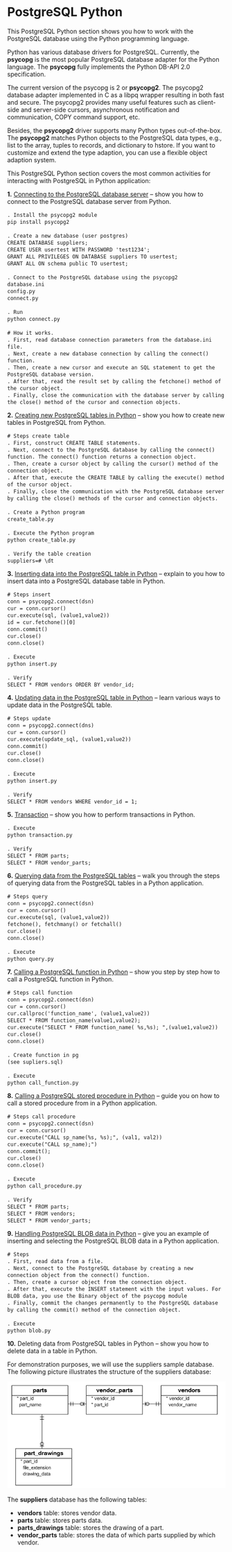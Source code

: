 # PostgreSQL Python

This PostgreSQL Python section shows you how to work with the PostgreSQL database using the Python programming language.

Python has various database drivers for PostgreSQL. Currently, the **psycopg** is the most popular PostgreSQL database adapter for the Python language. The **psycopg** fully implements the Python DB-API 2.0 specification.

The current version of the psycopg is 2 or **psycopg2**. The psycopg2 database adapter implemented in C as a libpq wrapper resulting in both fast and secure. The psycopg2 provides many useful features such as client-side and server-side cursors, asynchronous notification and communication, COPY command support, etc.

Besides, the **psycopg2** driver supports many Python types out-of-the-box. The **psycopg2** matches Python objects to the PostgreSQL data types, e.g., list to the array, tuples to records, and dictionary to hstore.  If you want to customize and extend the type adaption, you can use a flexible object adaption system.

This PostgreSQL Python section covers the most common activities for interacting with PostgreSQL in Python application:

**1.** <a href="https://www.postgresqltutorial.com/postgresql-tutorial/postgresql-select/">Connecting to the PostgreSQL database server</a> – show you how to connect to the PostgreSQL database server from Python.

```
. Install the psycopg2 module
pip install psycopg2

. Create a new database (user postgres)
CREATE DATABASE suppliers;
CREATE USER usertest WITH PASSWORD 'test1234';
GRANT ALL PRIVILEGES ON DATABASE suppliers TO usertest;
GRANT ALL ON schema public TO usertest;

. Connect to the PostgreSQL database using the psycopg2
database.ini
config.py
connect.py

. Run
python connect.py

# How it works.
. First, read database connection parameters from the database.ini file.
. Next, create a new database connection by calling the connect() function.
. Then, create a new cursor and execute an SQL statement to get the PostgreSQL database version.
. After that, read the result set by calling the fetchone() method of the cursor object.
. Finally, close the communication with the database server by calling the close() method of the cursor and connection objects.
```

**2.** <a href="https://www.postgresqltutorial.com/postgresql-python/create-tables/">Creating new PostgreSQL tables in Python</a> – show you how to create new tables in PostgreSQL from Python.

```
# Steps create table
. First, construct CREATE TABLE statements.
. Next, connect to the PostgreSQL database by calling the connect() function. The connect() function returns a connection object.
. Then, create a cursor object by calling the cursor() method of the connection object.
. After that, execute the CREATE TABLE by calling the execute() method of the cursor object.
. Finally, close the communication with the PostgreSQL database server by calling the close() methods of the cursor and connection objects.

. Create a Python program
create_table.py

. Execute the Python program
python create_table.py

. Verify the table creation
suppliers=# \dt
```

**3.** <a href="https://www.postgresqltutorial.com/postgresql-python/insert/">Inserting data into the PostgreSQL table in Python</a> – explain to you how to insert data into a PostgreSQL database table in Python.

```
# Steps insert
conn = psycopg2.connect(dsn)
cur = conn.cursor()
cur.execute(sql, (value1,value2))
id = cur.fetchone()[0]
conn.commit()
cur.close()
conn.close()

. Execute
python insert.py

. Verify
SELECT * FROM vendors ORDER BY vendor_id;
```

**4.** <a href="https://www.postgresqltutorial.com/postgresql-python/update/">Updating data in the PostgreSQL table in Python</a> – learn various ways to update data in the PostgreSQL table.

```
# Steps update
conn = psycopg2.connect(dns)
cur = conn.cursor()
cur.execute(update_sql, (value1,value2))
conn.commit()
cur.close()
conn.close()

. Execute
python insert.py

. Verify
SELECT * FROM vendors WHERE vendor_id = 1;
```

**5.** <a href="https://www.postgresqltutorial.com/postgresql-python/transaction/">Transaction</a> – show you how to perform transactions in Python.

```
. Execute
python transaction.py

. Verify
SELECT * FROM parts;
SELECT * FROM vendor_parts;
```

**6.** <a href="https://www.postgresqltutorial.com/postgresql-python/query/">Querying data from the PostgreSQL tables</a> – walk you through the steps of querying data from the PostgreSQL tables in a Python application.

```
# Steps query
conn = psycopg2.connect(dsn)
cur = conn.cursor()
cur.execute(sql, (value1,value2))
fetchone(), fetchmany() or fetchall()
cur.close()
conn.close()

. Execute
python query.py
```

**7.** <a href="https://www.postgresqltutorial.com/postgresql-python/postgresql-python-call-postgresql-functions/">Calling a PostgreSQL function in Python</a> – show you step by step how to call a PostgreSQL function in Python.

```
# Steps call function
conn = psycopg2.connect(dsn)
cur = conn.cursor()
cur.callproc('function_name', (value1,value2))
SELECT * FROM function_name(value1,value2);
cur.execute("SELECT * FROM function_name( %s,%s); ",(value1,value2))
cur.close()
conn.close()

. Create function in pg
(see supliers.sql)

. Execute
python call_function.py
```

**8.** <a href="https://www.postgresqltutorial.com/postgresql-python/call-stored-procedures/">Calling a PostgreSQL stored procedure in Python</a> – guide you on how to call a stored procedure from in a Python application.

```
# Steps call procedure
conn = psycopg2.connect(dsn)
cur = conn.cursor()
cur.execute("CALL sp_name(%s, %s);", (val1, val2))
cur.execute("CALL sp_name);")
conn.commit();
cur.close()
conn.close()

. Execute
python call_procedure.py

. Verify
SELECT * FROM parts;
SELECT * FROM vendors;
SELECT * FROM vendor_parts;
```

**9.** <a href="https://www.postgresqltutorial.com/postgresql-python/blob/">Handling PostgreSQL BLOB data in Python</a> – give you an example of inserting and selecting the PostgreSQL BLOB data in a Python application.

```
# Steps
. First, read data from a file.
. Next, connect to the PostgreSQL database by creating a new connection object from the connect() function.
. Then, create a cursor object from the connection object.
. After that, execute the INSERT statement with the input values. For BLOB data, you use the Binary object of the psycopg module
. Finally, commit the changes permanently to the PostgreSQL database by calling the commit() method of the connection object.

. Execute
python blob.py
```

**10.** Deleting data from PostgreSQL tables in Python – show you how to delete data in a table in Python.

For demonstration purposes, we will use the suppliers sample database. The following picture illustrates the structure of the suppliers database:

![](images/PostgreSQL-Python-Sample-Database-Diagram.png)

The **suppliers** database has the following tables:

 * **vendors** table: stores vendor data.
 * **parts** table: stores parts data.
 * **parts_drawings** table: stores the drawing of a part.
 * **vendor_parts** table: stores the data of which parts supplied by which vendor.